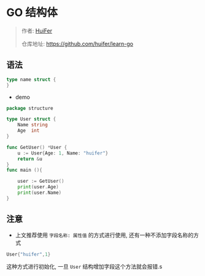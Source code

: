 # GO 结构体
> 作者: [HuiFer](https://github.com/huifer)
>
> 仓库地址: https://github.com/huifer/learn-go


## 语法

```go
type name struct {
}
```

- demo

```go
package structure

type User struct {
	Name string
	Age  int
}

func GetUser() *User {
	u := User{Age: 1, Name: "huifer"}
	return &u
}
func main (){

	user := GetUser()
	print(user.Age)
	print(user.Name)
}
```

## 注意
- 上文推荐使用 `字段名称: 属性值` 的方式进行使用, 还有一种不添加字段名称的方式

```go
User{"huifer",1}
```
这种方式进行初始化, 一旦 `User` 结构增加字段这个方法就会报错.s